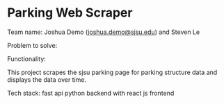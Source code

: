 # Parking Web Scraper
Team name: 
Joshua Demo (joshua.demo@sjsu.edu) and Steven Le

Problem to solve:

Functionality: 

This project scrapes the sjsu parking page for parking structure data and displays the data over time.

Tech stack: fast api python backend with react js frontend

